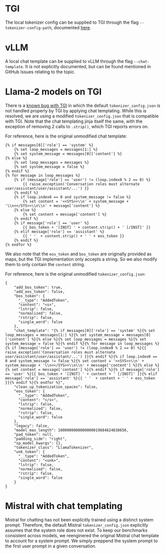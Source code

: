 # TGI
The local tokenizer config can be supplied to TGI through the flag `--tokenizer-config-path`, documented [here](https://huggingface.co/docs/text-generation-inference/basic_tutorials/launcher#tokenizerconfigpath).

# vLLM
A local chat template can be supplied to vLLM through the flag `--chat-template`. It is not explicitly documented, but can be found mentioned in GitHub Issues relating to the topic.

# Llama-2 models on TGI
There is a [known bug with TGI](https://github.com/huggingface/text-generation-inference/issues/1534) in which the default `tokenizer_config.json` is not handled properly by TGI by applying chat templating. While this is resolved, we are using a modified `tokenizer_config.json` that is compatible with TGI. Note that the chat templating jinja itself the same, with the exception of removing 2 calls to `.strip()`, which TGI reports errors on.

For reference, here is the original unmodified chat template:
```
{% if messages[0]['role'] == 'system' %}
    {% set loop_messages = messages[1:] %}
    {% set system_message = messages[0]['content'] %}
{% else %}
    {% set loop_messages = messages %}
    {% set system_message = false %}
{% endif %}
{% for message in loop_messages %}
    {% if (message['role'] == 'user') != (loop.index0 % 2 == 0) %}
        {{ raise_exception('Conversation roles must alternate user/assistant/user/assistant/...') }}
    {% endif %}
    {% if loop.index0 == 0 and system_message != false %}
        {% set content = '<<SYS>>\\n' + system_message + '\\n<</SYS>>\\n\\n' + message['content'] %}
    {% else %}
        {% set content = message['content'] %}
    {% endif %}
    {% if message['role'] == 'user' %}
        {{ bos_token + '[INST] ' + content.strip() + ' [/INST]' }}
    {% elif message['role'] == 'assistant' %}
        {{ ' '  + content.strip() + ' ' + eos_token }}
    {% endif %}
{% endfor %}
```

We also note that the `eos_token` and `bos_token` are originally provided as maps, but the TGI implementation only accepts a string. So we also modify them to only contain the `content` string.

For reference, here is the original unmodified `tokenizer_config.json`:
```
{
    "add_bos_token": true,
    "add_eos_token": false,
    "bos_token": {
      "__type": "AddedToken",
      "content": "<s>",
      "lstrip": false,
      "normalized": false,
      "rstrip": false,
      "single_word": false
    },
    "chat_template": "{% if messages[0]['role'] == 'system' %}{% set loop_messages = messages[1:] %}{% set system_message = messages[0]['content'] %}{% else %}{% set loop_messages = messages %}{% set system_message = false %}{% endif %}{% for message in loop_messages %}{% if (message['role'] == 'user') != (loop.index0 % 2 == 0) %}{{ raise_exception('Conversation roles must alternate user/assistant/user/assistant/...') }}{% endif %}{% if loop.index0 == 0 and system_message != false %}{% set content = '<<SYS>>\\n' + system_message + '\\n<</SYS>>\\n\\n' + message['content'] %}{% else %}{% set content = message['content'] %}{% endif %}{% if message['role'] == 'user' %}{{ bos_token + '[INST] ' + content + ' [/INST]' }}{% elif message['role'] == 'assistant' %}{{ ' '  + content + ' ' + eos_token }}{% endif %}{% endfor %}",
    "clean_up_tokenization_spaces": false,
    "eos_token": {
      "__type": "AddedToken",
      "content": "</s>",
      "lstrip": false,
      "normalized": false,
      "rstrip": false,
      "single_word": false
    },
    "legacy": false,
    "model_max_length": 1000000000000000019884624838656,
    "pad_token": null,
    "padding_side": "right",
    "sp_model_kwargs": {},
    "tokenizer_class": "LlamaTokenizer",
    "unk_token": {
      "__type": "AddedToken",
      "content": "<unk>",
      "lstrip": false,
      "normalized": false,
      "rstrip": false,
      "single_word": false
    }
}
```

# Mistral with chat templating
Mistral for chatting has not been explicitly trained using a distinct system prompt. Therefore, the default Mistral `tokenizer_config.json` explicitly assumes that the system role does not exist. To keep our benchmarks consistent across models, we reenginered the original Mistral chat template to account for a system prompt. We simply preppend the system prompt to the first user prompt in a given conversation.
